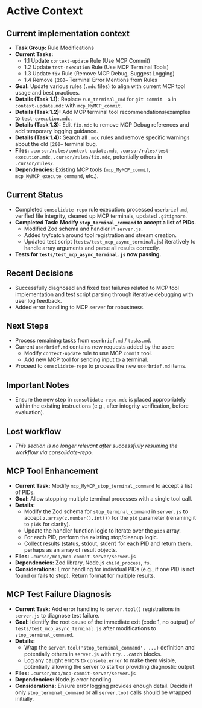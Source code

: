 # Active Context

## Current implementation context

- **Task Group:** Rule Modifications
- **Current Tasks:**
    - 1.1 Update `context-update` Rule (Use MCP Commit)
    - 1.2 Update `test-execution` Rule (Use MCP Terminal Tools)
    - 1.3 Update `fix` Rule (Remove MCP Debug, Suggest Logging)
    - 1.4 Remove `[200~` Terminal Error Mentions from Rules
- **Goal:** Update various rules (`.mdc` files) to align with current MCP tool usage and best practices.
- **Details (Task 1.1):** Replace `run_terminal_cmd` for `git commit -a` in `context-update.mdc` with `mcp_MyMCP_commit`.
- **Details (Task 1.2):** Add MCP terminal tool recommendations/examples to `test-execution.mdc`.
- **Details (Task 1.3):** Edit `fix.mdc` to remove MCP Debug references and add temporary logging guidance.
- **Details (Task 1.4):** Search all `.mdc` rules and remove specific warnings about the old `[200~` terminal bug.
- **Files:** `.cursor/rules/context-update.mdc`, `.cursor/rules/test-execution.mdc`, `.cursor/rules/fix.mdc`, potentially others in `.cursor/rules/`.
- **Dependencies:** Existing MCP tools (`mcp_MyMCP_commit`, `mcp_MyMCP_execute_command`, etc.).

## Current Status

- Completed `consolidate-repo` rule execution: processed `userbrief.md`, verified file integrity, cleaned up MCP terminals, updated `.gitignore`.
- **Completed Task: Modify `stop_terminal_command` to accept a list of PIDs.**
    - Modified Zod schema and handler in `server.js`.
    - Added try/catch around tool registration and stream creation.
    - Updated test script (`tests/test_mcp_async_terminal.js`) iteratively to handle array arguments and parse all results correctly.
- **Tests for `tests/test_mcp_async_terminal.js` now passing.**

## Recent Decisions

- Successfully diagnosed and fixed test failures related to MCP tool implementation and test script parsing through iterative debugging with user log feedback.
- Added error handling to MCP server for robustness.

## Next Steps

- Process remaining tasks from `userbrief.md` / `tasks.md`.
- Current `userbrief.md` contains new requests added by the user:
    - Modify `context-update` rule to use MCP `commit` tool.
    - Add new MCP tool for sending input to a terminal.
- Proceed to `consolidate-repo` to process the new `userbrief.md` items.

## Important Notes

- Ensure the new step in `consolidate-repo.mdc` is placed appropriately within the existing instructions (e.g., after integrity verification, before evaluation).

## Lost workflow

- *This section is no longer relevant after successfully resuming the workflow via consolidate-repo.*

## MCP Tool Enhancement

- **Current Task:** Modify `mcp_MyMCP_stop_terminal_command` to accept a list of PIDs.
- **Goal:** Allow stopping multiple terminal processes with a single tool call.
- **Details:**
    - Modify the Zod schema for `stop_terminal_command` in `server.js` to accept `z.array(z.number().int())` for the `pid` parameter (renaming it to `pids` for clarity).
    - Update the handler function logic to iterate over the `pids` array.
    - For each PID, perform the existing stop/cleanup logic.
    - Collect results (status, stdout, stderr) for each PID and return them, perhaps as an array of result objects.
- **Files:** `.cursor/mcp/mcp-commit-server/server.js`
- **Dependencies:** Zod library, Node.js `child_process`, `fs`.
- **Considerations:** Error handling for individual PIDs (e.g., if one PID is not found or fails to stop). Return format for multiple results.

## MCP Test Failure Diagnosis

- **Current Task:** Add error handling to `server.tool()` registrations in `server.js` to diagnose test failure.
- **Goal:** Identify the root cause of the immediate exit (code 1, no output) of `tests/test_mcp_async_terminal.js` after modifications to `stop_terminal_command`.
- **Details:**
    - Wrap the `server.tool('stop_terminal_command', ...)` definition and potentially others in `server.js` with `try...catch` blocks.
    - Log any caught errors to `console.error` to make them visible, potentially allowing the server to start or providing diagnostic output.
- **Files:** `.cursor/mcp/mcp-commit-server/server.js`
- **Dependencies:** Node.js error handling.
- **Considerations:** Ensure error logging provides enough detail. Decide if only `stop_terminal_command` or all `server.tool` calls should be wrapped initially.